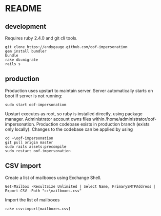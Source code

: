 # README

## development

Requires ruby 2.4.0 and git cli tools.

```
git clone https://andygauge.github.com/oof-impersonation
gem install bundler
bundle
rake db:migrate
rails s
```

## production

Production uses upstart to maintain server.  Server automatically starts on boot
If server is not running:

```
sudo start oof-impersonation
```

Upstart executes as root, so ruby is installed directly, using package manager.
Administrator account owns files within /home/administrator/oof-impersonation.
Production codebase exists in production branch (exists only locally).
Changes to the codebase can be applied by using

```
cd ~\oof-impersonation
git pull origin master
sudo rails assets:precompile
sudo restart oof-impersonation
```

## CSV import

Create a list of mailboxes using Exchange Shell.

```
Get-Mailbox -ResultSize Unlimited | Select Name, PrimarySMTPAddress | Export-CSV -Path "c:\mailboxes.csv"
```

Import the list of mailboxes

```
rake csv:import[mailboxes.csv]
```
